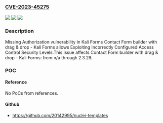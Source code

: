 ### [CVE-2023-45275](https://cve.mitre.org/cgi-bin/cvename.cgi?name=CVE-2023-45275)
![](https://img.shields.io/static/v1?label=Product&message=Contact%20Form%20builder%20with%20drag%20%26%20drop%20-%20Kali%20Forms&color=blue)
![](https://img.shields.io/static/v1?label=Version&message=n%2Fa&color=blue)
![](https://img.shields.io/static/v1?label=Vulnerability&message=CWE-862%20Missing%20Authorization&color=brighgreen)

### Description

Missing Authorization vulnerability in Kali Forms Contact Form builder with drag & drop - Kali Forms allows Exploiting Incorrectly Configured Access Control Security Levels.This issue affects Contact Form builder with drag & drop - Kali Forms: from n/a through 2.3.28.

### POC

#### Reference
No PoCs from references.

#### Github
- https://github.com/20142995/nuclei-templates

